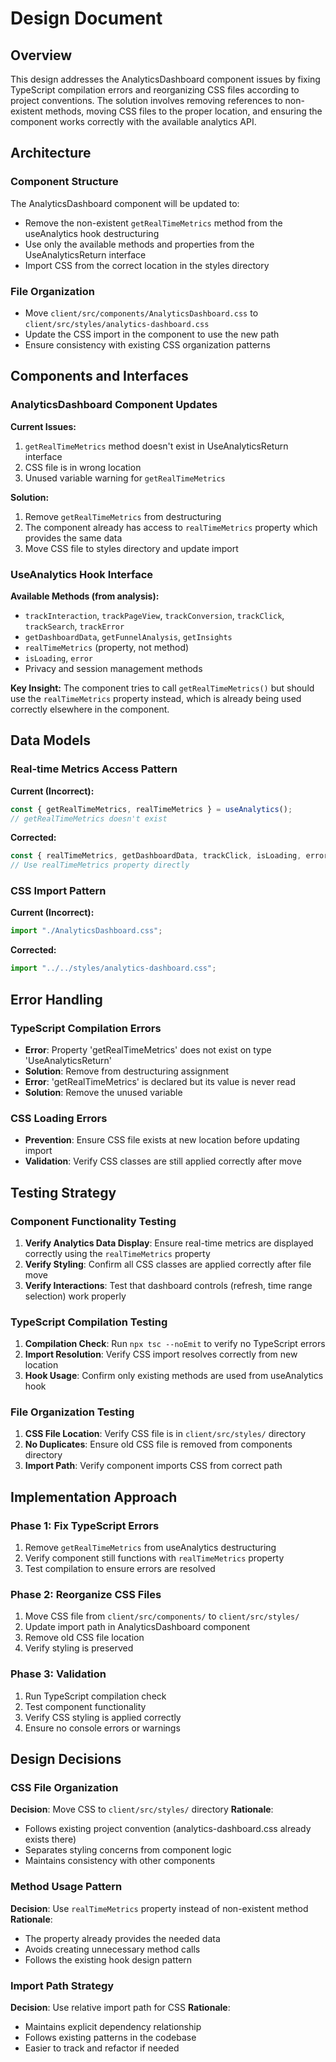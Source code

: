 # Design Document

## Overview

This design addresses the AnalyticsDashboard component issues by fixing TypeScript compilation errors and reorganizing CSS files according to project conventions. The solution involves removing references to non-existent methods, moving CSS files to the proper location, and ensuring the component works correctly with the available analytics API.

## Architecture

### Component Structure

The AnalyticsDashboard component will be updated to:

- Remove the non-existent `getRealTimeMetrics` method from the useAnalytics hook destructuring
- Use only the available methods and properties from the UseAnalyticsReturn interface
- Import CSS from the correct location in the styles directory

### File Organization

- Move `client/src/components/AnalyticsDashboard.css` to `client/src/styles/analytics-dashboard.css`
- Update the CSS import in the component to use the new path
- Ensure consistency with existing CSS organization patterns

## Components and Interfaces

### AnalyticsDashboard Component Updates

**Current Issues:**

1. `getRealTimeMetrics` method doesn't exist in UseAnalyticsReturn interface
2. CSS file is in wrong location
3. Unused variable warning for `getRealTimeMetrics`

**Solution:**

1. Remove `getRealTimeMetrics` from destructuring
2. The component already has access to `realTimeMetrics` property which provides the same data
3. Move CSS file to styles directory and update import

### UseAnalytics Hook Interface

**Available Methods (from analysis):**

- `trackInteraction`, `trackPageView`, `trackConversion`, `trackClick`, `trackSearch`, `trackError`
- `getDashboardData`, `getFunnelAnalysis`, `getInsights`
- `realTimeMetrics` (property, not method)
- `isLoading`, `error`
- Privacy and session management methods

**Key Insight:** The component tries to call `getRealTimeMetrics()` but should use the `realTimeMetrics` property instead, which is already being used correctly elsewhere in the component.

## Data Models

### Real-time Metrics Access Pattern

**Current (Incorrect):**

```typescript
const { getRealTimeMetrics, realTimeMetrics } = useAnalytics();
// getRealTimeMetrics doesn't exist
```

**Corrected:**

```typescript
const { realTimeMetrics, getDashboardData, trackClick, isLoading, error } = useAnalytics();
// Use realTimeMetrics property directly
```

### CSS Import Pattern

**Current (Incorrect):**

```typescript
import "./AnalyticsDashboard.css";
```

**Corrected:**

```typescript
import "../../styles/analytics-dashboard.css";
```

## Error Handling

### TypeScript Compilation Errors

- **Error**: Property 'getRealTimeMetrics' does not exist on type 'UseAnalyticsReturn'
- **Solution**: Remove from destructuring assignment
- **Error**: 'getRealTimeMetrics' is declared but its value is never read
- **Solution**: Remove the unused variable

### CSS Loading Errors

- **Prevention**: Ensure CSS file exists at new location before updating import
- **Validation**: Verify CSS classes are still applied correctly after move

## Testing Strategy

### Component Functionality Testing

1. **Verify Analytics Data Display**: Ensure real-time metrics are displayed correctly using the `realTimeMetrics` property
2. **Verify Styling**: Confirm all CSS classes are applied correctly after file move
3. **Verify Interactions**: Test that dashboard controls (refresh, time range selection) work properly

### TypeScript Compilation Testing

1. **Compilation Check**: Run `npx tsc --noEmit` to verify no TypeScript errors
2. **Import Resolution**: Verify CSS import resolves correctly from new location
3. **Hook Usage**: Confirm only existing methods are used from useAnalytics hook

### File Organization Testing

1. **CSS File Location**: Verify CSS file is in `client/src/styles/` directory
2. **No Duplicates**: Ensure old CSS file is removed from components directory
3. **Import Path**: Verify component imports CSS from correct path

## Implementation Approach

### Phase 1: Fix TypeScript Errors

1. Remove `getRealTimeMetrics` from useAnalytics destructuring
2. Verify component still functions with `realTimeMetrics` property
3. Test compilation to ensure errors are resolved

### Phase 2: Reorganize CSS Files

1. Move CSS file from `client/src/components/` to `client/src/styles/`
2. Update import path in AnalyticsDashboard component
3. Remove old CSS file location
4. Verify styling is preserved

### Phase 3: Validation

1. Run TypeScript compilation check
2. Test component functionality
3. Verify CSS styling is applied correctly
4. Ensure no console errors or warnings

## Design Decisions

### CSS File Organization

**Decision**: Move CSS to `client/src/styles/` directory
**Rationale**:

- Follows existing project convention (analytics-dashboard.css already exists there)
- Separates styling concerns from component logic
- Maintains consistency with other components

### Method Usage Pattern

**Decision**: Use `realTimeMetrics` property instead of non-existent method
**Rationale**:

- The property already provides the needed data
- Avoids creating unnecessary method calls
- Follows the existing hook design pattern

### Import Path Strategy

**Decision**: Use relative import path for CSS
**Rationale**:

- Maintains explicit dependency relationship
- Follows existing patterns in the codebase
- Easier to track and refactor if needed
